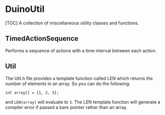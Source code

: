 # DuinoUtil
[TOC]
A collection of miscellaneous utility classes and functions.

## TimedActionSequence

Performs a sequence of actions with a time interval between each action.

## Util

The Util.h file provides a template function called LEN which returns the
number of elements in an array. So you can do the following:
```
int array[] = {1, 2, 3};
```
and `LEN(array)` will evaluate to `3`. The LEN template function will
generate a compiler error if passed a bare pointer rather than an array.
